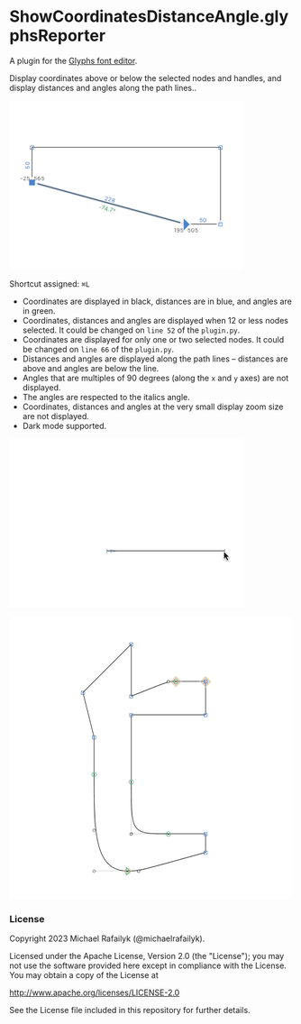 # ShowCoordinatesDistanceAngle.glyphsReporter

A plugin for the [Glyphs font editor](http://glyphsapp.com/).

Display coordinates above or below the selected nodes and handles, and display distances and angles along the path lines..

![](ShowCoordinatesDistanceAngle.png)

Shortcut assigned: `⌘L`

- Coordinates are displayed in black, distances are in blue, and angles are in green.
- Coordinates, distances and angles are displayed when 12 or less nodes selected. It could be changed on `line 52` of the `plugin.py`.
- Coordinates are displayed for only one or two selected nodes. It could be changed on `line 66` of the `plugin.py`.
- Distances and angles are displayed along the path lines – distances are above and angles are below the line.
- Angles that are multiples of 90 degrees (along the `x` and `y` axes) are not displayed.
- The angles are respected to the italics angle.
- Coordinates, distances and angles at the very small display zoom size are not displayed.
- Dark mode supported.

![](ShowCoordinatesDistanceAngle2.gif)

![](ShowCoordinatesDistanceAngle.gif)

### License

Copyright 2023 Michael Rafailyk (@michaelrafailyk).

Licensed under the Apache License, Version 2.0 (the "License"); you may not use the software provided here except in compliance with the License. You may obtain a copy of the License at

http://www.apache.org/licenses/LICENSE-2.0

See the License file included in this repository for further details.
